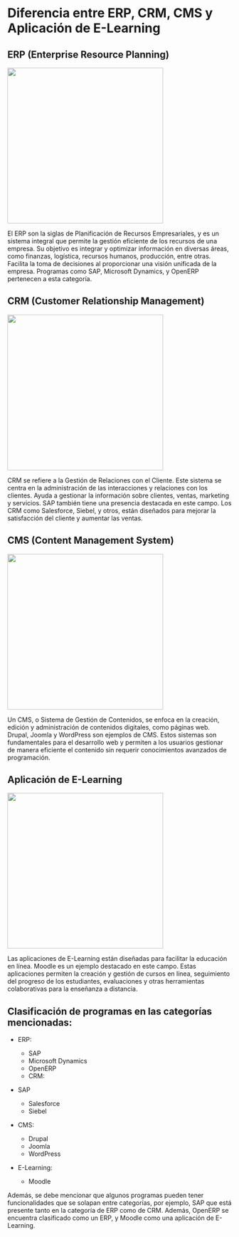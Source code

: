 # Diferencia entre ERP, CRM, CMS y Aplicación de E-Learning

## ERP (Enterprise Resource Planning)

<img src="https://www.codedonostia.com/wp-content/uploads/2018/07/erp-software.jpg" height="350px">

El ERP son la siglas de Planificación de Recursos Empresariales, y es un sistema integral que permite la gestión eficiente de los recursos de una empresa. Su objetivo es integrar y optimizar información en diversas áreas, como finanzas, logística, recursos humanos, producción, entre otras. Facilita la toma de decisiones al proporcionar una visión unificada de la empresa. Programas como SAP, Microsoft Dynamics, y OpenERP pertenecen a esta categoría.

## CRM (Customer Relationship Management)

<img src="https://www.gestionyventa.com/wp-content/uploads/2023/03/crm2.png" height="350px">

CRM se refiere a la Gestión de Relaciones con el Cliente. Este sistema se centra en la administración de las interacciones y relaciones con los clientes. Ayuda a gestionar la información sobre clientes, ventas, marketing y servicios. SAP también tiene una presencia destacada en este campo. Los CRM como Salesforce, Siebel, y otros, están diseñados para mejorar la satisfacción del cliente y aumentar las ventas.

## CMS (Content Management System)

<img src="https://www.europeanbusinessreview.com/wp-content/uploads/2021/04/shutterstock_393684265.jpg" height="350px">

Un CMS, o Sistema de Gestión de Contenidos, se enfoca en la creación, edición y administración de contenidos digitales, como páginas web. Drupal, Joomla y WordPress son ejemplos de CMS. Estos sistemas son fundamentales para el desarrollo web y permiten a los usuarios gestionar de manera eficiente el contenido sin requerir conocimientos avanzados de programación.

## Aplicación de E-Learning

<img src="https://fococonsultores.es/wp-content/uploads/2018/09/moodle-frente-a-otras-plataformas-elearning.jpg" height="350px">

Las aplicaciones de E-Learning están diseñadas para facilitar la educación en línea. Moodle es un ejemplo destacado en este campo. Estas aplicaciones permiten la creación y gestión de cursos en línea, seguimiento del progreso de los estudiantes, evaluaciones y otras herramientas colaborativas para la enseñanza a distancia.

## Clasificación de programas en las categorías mencionadas:

- ERP:

  - SAP
  - Microsoft Dynamics
  - OpenERP
  - CRM:

- SAP

  - Salesforce
  - Siebel

- CMS:

  - Drupal
  - Joomla
  - WordPress

- E-Learning:

  - Moodle

Además, se debe mencionar que algunos programas pueden tener funcionalidades que se solapan entre categorías, por ejemplo, SAP que está presente tanto en la categoría de ERP como de CRM. Además, OpenERP se encuentra clasificado como un ERP, y Moodle como una aplicación de E-Learning.
